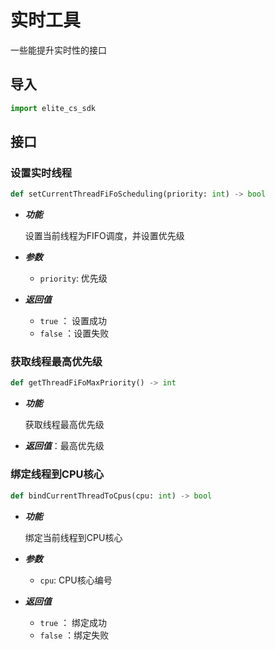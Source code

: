# 实时工具

一些能提升实时性的接口

## 导入
```py
import elite_cs_sdk
```

## 接口

### 设置实时线程
```py
def setCurrentThreadFiFoScheduling(priority: int) -> bool
```

- ***功能***

    设置当前线程为FIFO调度，并设置优先级

- ***参数***

  - `priority`: 优先级

- ***返回值***
    - `true` ： 设置成功
    - `false` ：设置失败

### 获取线程最高优先级
```py
def getThreadFiFoMaxPriority() -> int
```

- ***功能***

    获取线程最高优先级

- ***返回值***：最高优先级

### 绑定线程到CPU核心
```py
def bindCurrentThreadToCpus(cpu: int) -> bool
``` 

- ***功能***

    绑定当前线程到CPU核心

- ***参数***

  - `cpu`: CPU核心编号

- ***返回值***
    - `true` ： 绑定成功
    - `false` ：绑定失败
